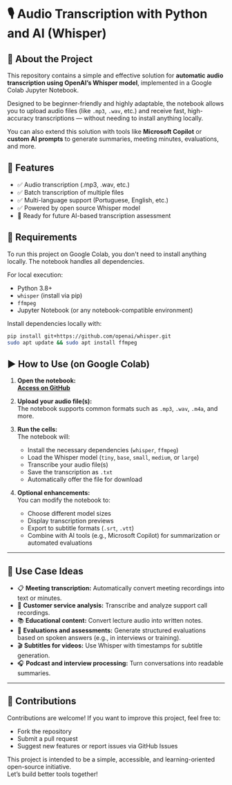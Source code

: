 # 🎙️ Audio Transcription with Python and AI (Whisper)

## 📌 About the Project

This repository contains a simple and effective solution for **automatic audio transcription using OpenAI’s Whisper model**, implemented in a Google Colab Jupyter Notebook.

Designed to be beginner-friendly and highly adaptable, the notebook allows you to upload audio files (like `.mp3`, `.wav`, etc.) and receive fast, high-accuracy transcriptions — without needing to install anything locally.

You can also extend this solution with tools like **Microsoft Copilot** or **custom AI prompts** to generate summaries, meeting minutes, evaluations, and more.


## 🚀 Features
- ✅ Audio transcription (.mp3, .wav, etc.) <br>
- ✅ Batch transcription of multiple files <br>
- ✅ Multi-language support (Portuguese, English, etc.) <br>
- ✅ Powered by open source Whisper model <br>
- 🔄 Ready for future AI-based transcription assessment <br>

## 🧰 Requirements

To run this project on Google Colab, you don't need to install anything locally. The notebook handles all dependencies.

For local execution:

- Python 3.8+
- `whisper` (install via pip)
- `ffmpeg`
- Jupyter Notebook (or any notebook-compatible environment)

Install dependencies locally with:

```bash
pip install git+https://github.com/openai/whisper.git
sudo apt update && sudo apt install ffmpeg
```

## ▶️ How to Use (on Google Colab)

1. **Open the notebook:**  
   [**Access on GitHub**](https://github.com/fabiosousaf/whisper-audio-transcription/blob/main/google_colab.ipynb)

2. **Upload your audio file(s):**  
   The notebook supports common formats such as `.mp3`, `.wav`, `.m4a`, and more.

3. **Run the cells:**  
   The notebook will:
   - Install the necessary dependencies (`whisper`, `ffmpeg`)
   - Load the Whisper model (`tiny`, `base`, `small`, `medium`, or `large`)
   - Transcribe your audio file(s)
   - Save the transcription as `.txt`
   - Automatically offer the file for download

4. **Optional enhancements:**  
   You can modify the notebook to:
   - Choose different model sizes
   - Display transcription previews
   - Export to subtitle formats (`.srt`, `.vtt`)
   - Combine with AI tools (e.g., Microsoft Copilot) for summarization or automated evaluations

---

## 🧠 Use Case Ideas

- 📋 **Meeting transcription:** Automatically convert meeting recordings into text or minutes.
- 📢 **Customer service analysis:** Transcribe and analyze support call recordings.
- 📚 **Educational content:** Convert lecture audio into written notes.
- 📝 **Evaluations and assessments:** Generate structured evaluations based on spoken answers (e.g., in interviews or training).
- 🎬 **Subtitles for videos:** Use Whisper with timestamps for subtitle generation.
- 🎧 **Podcast and interview processing:** Turn conversations into readable summaries.

---

## 🤝 Contributions

Contributions are welcome! If you want to improve this project, feel free to:

- Fork the repository
- Submit a pull request
- Suggest new features or report issues via GitHub Issues

This project is intended to be a simple, accessible, and learning-oriented open-source initiative.  
Let’s build better tools together!

